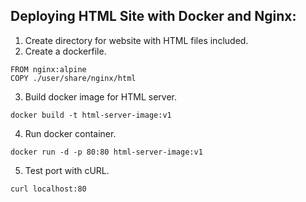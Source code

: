 ## Deploying HTML Site with Docker and Nginx:
1. Create directory for website with HTML files included.
2. Create a dockerfile.

``` 
FROM nginx:alpine
COPY ./user/share/nginx/html
```
3. Build docker image for HTML server.

```
docker build -t html-server-image:v1
```

4. Run docker container.

```
docker run -d -p 80:80 html-server-image:v1
```
5. Test port with cURL.

```
curl localhost:80
```
